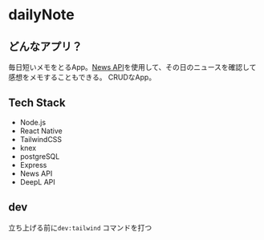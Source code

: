 # dailyNote

## どんなアプリ？

毎日短いメモをとるApp。[News API](https://newsapi.org/)を使用して、その日のニュースを確認して感想をメモすることもできる。
CRUDなApp。

##  Tech Stack
- Node.js
- React Native
- TailwindCSS
- knex
- postgreSQL
- Express
- News API 
- DeepL API

## dev

立ち上げる前に`dev:tailwind` コマンドを打つ